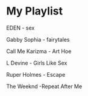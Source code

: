 # My Playlist 
EDEN - sex

Gabby Sophia - fairytales 

Call Me Karizma - Art Hoe 

L Devine - Girls Like Sex 

Ruper Holmes - Escape 

The Weeknd -Repeat After Me
